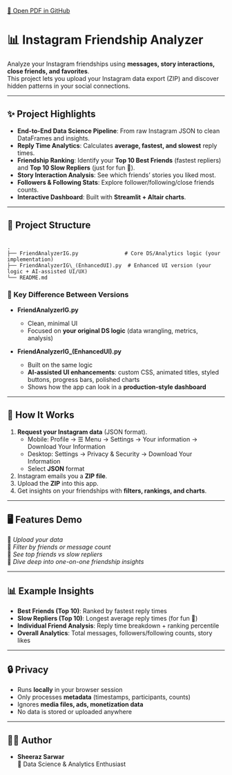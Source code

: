 [📖 Open PDF in GitHub](https://github.com/ShehrazSarwar/Instagram-Friendship-Analyzer/blob/main/Instagram-Friendship-Analyzer.pdf)

# 📊 Instagram Friendship Analyzer

Analyze your Instagram friendships using **messages, story interactions, close friends, and favorites**.  
This project lets you upload your Instagram data export (ZIP) and discover hidden patterns in your social connections.

---

## ✨ Project Highlights
- **End-to-End Data Science Pipeline**: From raw Instagram JSON to clean DataFrames and insights.  
- **Reply Time Analytics**: Calculates **average, fastest, and slowest** reply times.  
- **Friendship Ranking**: Identify your **Top 10 Best Friends** (fastest repliers) and **Top 10 Slow Repliers** (just for fun 🐌).  
- **Story Interaction Analysis**: See which friends’ stories you liked most.  
- **Followers & Following Stats**: Explore follower/following/close friends counts.  
- **Interactive Dashboard**: Built with **Streamlit + Altair charts**.  

---

## 📂 Project Structure
```

.
├── FriendAnalyzerIG.py               # Core DS/Analytics logic (your implementation)
├── FriendAnalyzerIG\_(EnhancedUI).py  # Enhanced UI version (your logic + AI-assisted UI/UX)
└── README.md

```

### 🔑 Key Difference Between Versions
- **FriendAnalyzerIG.py**  
  - Clean, minimal UI  
  - Focused on **your original DS logic** (data wrangling, metrics, analysis)  

- **FriendAnalyzerIG_(EnhancedUI).py**  
  - Built on the same logic  
  - **AI-assisted UI enhancements**: custom CSS, animated titles, styled buttons, progress bars, polished charts  
  - Shows how the app can look in a **production-style dashboard**  

---

## 🚀 How It Works
1. **Request your Instagram data** (JSON format).  
   - Mobile: Profile → ☰ Menu → Settings → Your information → Download Your Information  
   - Desktop: Settings → Privacy & Security → Download Your Information  
   - Select **JSON** format  
2. Instagram emails you a **ZIP file**.  
3. Upload the **ZIP** into this app.  
4. Get insights on your friendships with **filters, rankings, and charts**.  

---

## 🖥️ Features Demo
🔹 *Upload your data*  
🔹 *Filter by friends or message count*  
🔹 *See top friends vs slow repliers*  
🔹 *Dive deep into one-on-one friendship insights*  

---

## 📊 Example Insights
- **Best Friends (Top 10)**: Ranked by fastest reply times  
- **Slow Repliers (Top 10)**: Longest average reply times (for fun 🐍)  
- **Individual Friend Analysis**: Reply time breakdown + ranking percentile  
- **Overall Analytics**: Total messages, followers/following counts, story likes  

---

## 🔒 Privacy
- Runs **locally** in your browser session  
- Only processes **metadata** (timestamps, participants, counts)  
- Ignores **media files, ads, monetization data**  
- No data is stored or uploaded anywhere  

---

## 👨‍💻 Author
- **Sheeraz Sarwar**  
  📌 Data Science & Analytics Enthusiast  
